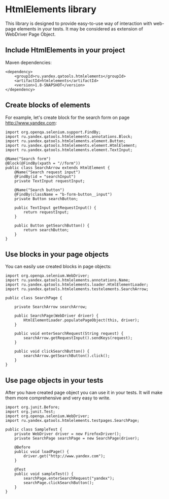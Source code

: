 HtmlElements library
====================

This library is designed to provide easy-to-use way of interaction with web-page elements in your tests. It may be 
considered as extension of WebDriver Page Object.

Include HtmlElements in your project
------------------------------------
Maven dependencies:

    <dependency>
        <groupId>ru.yandex.qatools.htmlelements</groupId>
        <artifactId>htmlelements</artifactId>
        <version>1.8-SNAPSHOT</version>
    </dependency>

Create blocks of elements
-------------------------
For example, let's create block for the search form on page http://www.yandex.com:

    import org.openqa.selenium.support.FindBy;
    import ru.yandex.qatools.htmlelements.annotations.Block;
    import ru.yandex.qatools.htmlelements.element.Button;
    import ru.yandex.qatools.htmlelements.element.HtmlElement;
    import ru.yandex.qatools.htmlelements.element.TextInput;

    @Name("Search form")
    @Block(@FindBy(xpath = "//form"))
    public class SearchArrow extends HtmlElement {
        @Name("Search request input")
        @FindBy(id = "searchInput")
        private TextInput requestInput;

        @Name("Search button")
        @FindBy(className = "b-form-button__input")
        private Button searchButton;

        public TextInput getRequestInput() {
            return requestInput;
        }

        public Button getSearchButton() {
            return searchButton;
        }
    }

Use blocks in your page objects
-------------------------------
You can easily use created blocks in page objects:

    import org.openqa.selenium.WebDriver;
    import ru.yandex.qatools.htmlelements.annotations.Name;
    import ru.yandex.qatools.htmlelements.loader.HtmlElementLoader;
    import ru.yandex.qatools.htmlelements.testelements.SearchArrow;

    public class SearchPage {

        private SearchArrow searchArrow;

        public SearchPage(WebDriver driver) {
            HtmlElementLoader.populatePageObject(this, driver);
        }

        public void enterSearchRequest(String request) {
            searchArrow.getRequestInput().sendKeys(request);
        }
        
        public void clickSearchButton() {
            searchArrow.getSearchButton().click();
        }        
    }

Use page objects in your tests
------------------------------
After you have created page object you can use it in your tests. It will make them more comprehensive and
very easy to write.

    import org.junit.Before;
    import org.junit.Test;
    import org.openqa.selenium.WebDriver;
    import ru.yandex.qatools.htmlelements.testpages.SearchPage;
        
    public class SampleTest {
        private WebDriver driver = new FirefoxDriver();
        private SearchPage searchPage = new SearchPage(driver);
    
        @Before
        public void loadPage() {
            driver.get("http://www.yandex.com");
        }
    
        @Test
        public void sampleTest() {
            searchPage.enterSearchRequest("yandex");
            searchPage.clickSearchButton();
        }
    }
